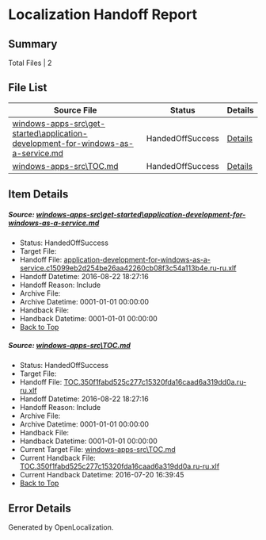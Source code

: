 # <a name='report-top'></a> Localization Handoff Report

## Summary
 Total Files | 2

## File List
 Source File | Status | Details 
 ----------- | ------ | ------- 
 [windows-apps-src\get-started\application-development-for-windows-as-a-service.md](https://github.com/Microsoft/windows-apps/blob/0ffeee0644f1482d683e79b8b0df9aaeafb43096/windows-apps-src/get-started/application-development-for-windows-as-a-service.md) | HandedOffSuccess | [Details](#a1e04eab743ef11544ed18544710767608d7c3613545)
 [windows-apps-src\TOC.md](https://github.com/Microsoft/windows-apps/blob/0ffeee0644f1482d683e79b8b0df9aaeafb43096/windows-apps-src/TOC.md) | HandedOffSuccess | [Details](#6df086cca293bcdd73a9be0e04b3d6696e62d11e7935)

## Item Details
##### <a name='a1e04eab743ef11544ed18544710767608d7c3613545'></a> Source: [windows-apps-src\get-started\application-development-for-windows-as-a-service.md](https://github.com/Microsoft/windows-apps/blob/0ffeee0644f1482d683e79b8b0df9aaeafb43096/windows-apps-src/get-started/application-development-for-windows-as-a-service.md)
* Status: HandedOffSuccess
* Target File: 
* Handoff File: [application-development-for-windows-as-a-service.c15099eb2d254be26aa42260cb08f3c54a113b4e.ru-ru.xlf](https://github.com/Microsoft/WDG.handoff/blob/d8ea05a3cc6bdbc76c74dad3d0a57f14ac6082fa/ol-handoff/Microsoft/windows-apps.ru-ru/master/application-development-for-windows-as-a-service.c15099eb2d254be26aa42260cb08f3c54a113b4e.ru-ru.xlf)
* Handoff Datetime: 2016-08-22 18:27:16
* Handoff Reason: Include
* Archive File: 
* Archive Datetime: 0001-01-01 00:00:00
* Handback File: 
* Handback Datetime: 0001-01-01 00:00:00
* [Back to Top](#report-top)

##### <a name='6df086cca293bcdd73a9be0e04b3d6696e62d11e7935'></a> Source: [windows-apps-src\TOC.md](https://github.com/Microsoft/windows-apps/blob/0ffeee0644f1482d683e79b8b0df9aaeafb43096/windows-apps-src/TOC.md)
* Status: HandedOffSuccess
* Target File: 
* Handoff File: [TOC.350f1fabd525c277c15320fda16caad6a319dd0a.ru-ru.xlf](https://github.com/Microsoft/WDG.handoff/blob/d8ea05a3cc6bdbc76c74dad3d0a57f14ac6082fa/ol-handoff/Microsoft/windows-apps.ru-ru/master/TOC.350f1fabd525c277c15320fda16caad6a319dd0a.ru-ru.xlf)
* Handoff Datetime: 2016-08-22 18:27:16
* Handoff Reason: Include
* Archive File: 
* Archive Datetime: 0001-01-01 00:00:00
* Handback File: 
* Handback Datetime: 0001-01-01 00:00:00
* Current Target File: [windows-apps-src\TOC.md](https://github.com/Microsoft/windows-apps.ru-ru/blob/34a9aa0ec25917104b15042b1c4a956abe9c8ca4/windows-apps-src/TOC.md)
* Current Handback File: [TOC.350f1fabd525c277c15320fda16caad6a319dd0a.ru-ru.xlf](https://github.com/Microsoft/WDG.handback/blob/34f8c55e7da1172ae438666ddec75c2a14fc2151/ol-handback/Microsoft/windows-apps.ru-ru/master/TOC.350f1fabd525c277c15320fda16caad6a319dd0a.ru-ru.xlf)
* Current Handback Datetime: 2016-07-20 16:39:45
* [Back to Top](#report-top)


## Error Details

Generated by OpenLocalization.
